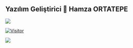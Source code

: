 
## Yazılım Geliştirici 👋  Hamza ORTATEPE
 ![](https://img.shields.io/badge/SoftwareDeveloper-blue)



[![Visitor](https://visitor-badge.laobi.icu/badge?page_id=hamer1818.hamer1818)](#)


<img align="left" src="https://github-readme-stats.vercel.app/api?username=hamer1818&theme=blue-green">
